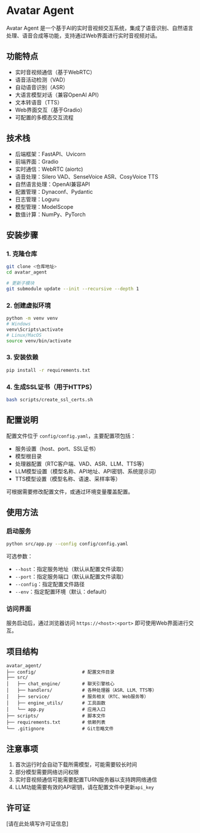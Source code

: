 # Avatar Agent

Avatar Agent 是一个基于AI的实时音视频交互系统，集成了语音识别、自然语言处理、语音合成等功能，支持通过Web界面进行实时音视频对话。

## 功能特点

- 实时音视频通信（基于WebRTC）
- 语音活动检测（VAD）
- 自动语音识别（ASR）
- 大语言模型对话（兼容OpenAI API）
- 文本转语音（TTS）
- Web界面交互（基于Gradio）
- 可配置的多模态交互流程

## 技术栈

- 后端框架：FastAPI、Uvicorn
- 前端界面：Gradio
- 实时通信：WebRTC (aiortc)
- 语音处理：Silero VAD、SenseVoice ASR、CosyVoice TTS
- 自然语言处理：OpenAI兼容API
- 配置管理：Dynaconf、Pydantic
- 日志管理：Loguru
- 模型管理：ModelScope
- 数值计算：NumPy、PyTorch

## 安装步骤

### 1. 克隆仓库

```bash
git clone <仓库地址>
cd avatar_agent

# 更新子模块
git submodule update --init --recursive --depth 1
```

### 2. 创建虚拟环境

```bash
python -m venv venv
# Windows
venv\Scripts\activate
# Linux/MacOS
source venv/bin/activate
```

### 3. 安装依赖

```bash
pip install -r requirements.txt
```

### 4. 生成SSL证书（用于HTTPS）

```bash
bash scripts/create_ssl_certs.sh
```

## 配置说明

配置文件位于 `config/config.yaml`，主要配置项包括：

- 服务设置（host、port、SSL证书）
- 模型根目录
- 处理器配置（RTC客户端、VAD、ASR、LLM、TTS等）
- LLM模型设置（模型名称、API地址、API密钥、系统提示词）
- TTS模型设置（模型名称、语速、采样率等）

可根据需要修改配置文件，或通过环境变量覆盖配置。

## 使用方法

### 启动服务

```bash
python src/app.py --config config/config.yaml
```

可选参数：
- `--host`：指定服务地址（默认从配置文件读取）
- `--port`：指定服务端口（默认从配置文件读取）
- `--config`：指定配置文件路径
- `--env`：指定配置环境（默认：default）

### 访问界面

服务启动后，通过浏览器访问 `https://<host>:<port>` 即可使用Web界面进行交互。

## 项目结构

```
avatar_agent/
├── config/                 # 配置文件目录
├── src/
│   ├── chat_engine/        # 聊天引擎核心
│   ├── handlers/           # 各种处理器（ASR、LLM、TTS等）
│   ├── service/            # 服务相关（RTC、Web服务等）
│   ├── engine_utils/       # 工具函数
│   └── app.py              # 应用入口
├── scripts/                # 脚本文件
├── requirements.txt        # 依赖列表
└── .gitignore              # Git忽略文件
```

## 注意事项

1. 首次运行时会自动下载所需模型，可能需要较长时间
2. 部分模型需要网络访问权限
3. 实时音视频通信可能需要配置TURN服务器以支持跨网络通信
4. LLM功能需要有效的API密钥，请在配置文件中更新`api_key`

## 许可证

[请在此处填写许可证信息]
